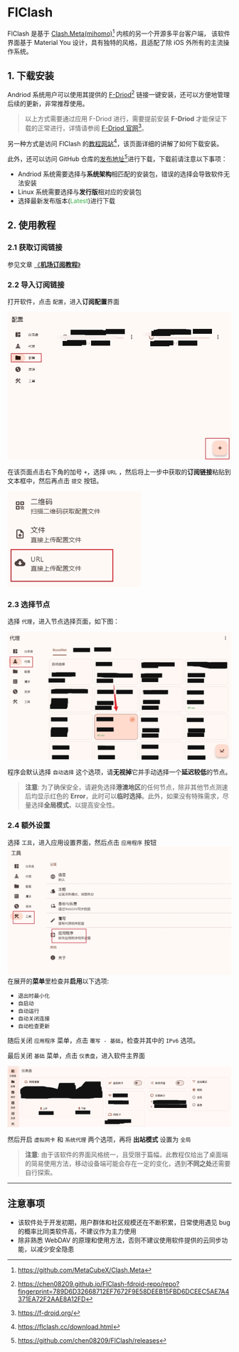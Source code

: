 # FlClash

FlClash 是基于 [Clash.Meta(mihomo)][1][^1] 内核的另一个开源多平台客户端，
该软件界面基于 Material You 设计，具有独特的风格，且适配了除 iOS 外所有的主流操作系统。

## 1. 下载安装

Andriod 系统用户可以使用其提供的 [F-Driod][2][^2] 链接一键安装，还可以方便地管理后续的更新，非常推荐使用。

> 以上方式需要通过应用 F-Driod 进行，需要提前安装 **F-Driod** 才能保证下载的正常进行，详情请参阅 [F-Driod 官网][3][^3]。

另一种方式是访问 FlClash 的[教程网站][4][^4]，该页面详细的讲解了如何下载安装。

此外，还可以访问 GitHub 仓库的[发布地址][5][^5]进行下载，下载前请注意以下事项：

- Andriod 系统需要选择与**系统架构**相匹配的安装包，错误的选择会导致软件无法安装
- Linux 系统需要选择与**发行版**相对应的安装包
- 选择最新发布版本(<font color=#3cb04c>Latest</font>)进行下载

## 2. 使用教程

### 2.1 获取订阅链接

参见文章 [《**机场订阅教程**》](../4/subscribe.md)

### 2.2 导入订阅链接

打开软件，点击 `配置`，进入**订阅配置**界面

![订阅配置](./res/FLC_profile_import.webp)

在该页面点击右下角的加号 `+`，选择 `URL` ，然后将上一步中获取的**订阅链接**粘贴到文本框中，然后再点击 `提交` 按钮。

![添加订阅](./res/FLC_profile_add_URL.webp)

### 2.3 选择节点

选择 `代理`，进入节点选择页面，如下图：

![选择节点](./res/FLC_node_select.webp)

程序会默认选择 `自动选择` 这个选项，请**无视掉**它并手动选择一个**延迟较低**的节点。

> **注意**: 为了确保安全，请避免选择**港澳地区**的任何节点，除非其他节点测速后均显示红色的 **Error**，此时可以**临时选择**。此外，如果没有特殊需求，尽量选择**全局模式**，以提高安全性。

### 2.4 额外设置

选择 `工具`，进入应用设置界面，然后点击 `应用程序` 按钮
![设置](./res/FLC_settings.webp)
在展开的**菜单**里检查并**启用**以下选项:

- `退出时最小化`
- `自启动`
- `自动运行`
- `自动关闭连接`
- `自动检查更新`

随后关闭 `应用程序` 菜单，点击 `覆写 - 基础`，检查并其中的 `IPv6` 选项。

最后关闭 `基础` 菜单，点击 `仪表盘`，进入软件主界面

![主菜单](./res/FLC_menu_enable.png)

然后开启 `虚拟网卡` 和 `系统代理` 两个选项，再将 **出站模式** 设置为 `全局`

> **注意**: 由于该软件的界面风格统一，且受限于篇幅，此教程仅给出了桌面端的简易使用方法，移动设备端可能会存在一定的变化，遇到**不同之处**还需要自行探索。

---

## 注意事项

- 该软件处于开发初期，用户群体和社区规模还在不断积累，日常使用遇见 bug 的概率比同类软件高，不建议作为主力使用
- 除非熟悉 WebDAV 的原理和使用方法，否则不建议使用软件提供的云同步功能，以减少安全隐患

[1]: https://github.com/MetaCubeX/Clash.Meta
[^1]: https://github.com/MetaCubeX/Clash.Meta

[2]: https://chen08209.github.io/FlClash-fdroid-repo/repo?fingerprint=789D6D32668712EF7672F9E58DEEB15FBD6DCEEC5AE7A4371EA72F2AAE8A12FD
[^2]: https://chen08209.github.io/FlClash-fdroid-repo/repo?fingerprint=789D6D32668712EF7672F9E58DEEB15FBD6DCEEC5AE7A4371EA72F2AAE8A12FD

[3]: https://f-droid.org/
[^3]: https://f-droid.org/

[4]: https://flclash.cc/download.html
[^4]: https://flclash.cc/download.html

[5]: https://github.com/chen08209/FlClash/releases
[^5]: https://github.com/chen08209/FlClash/releases